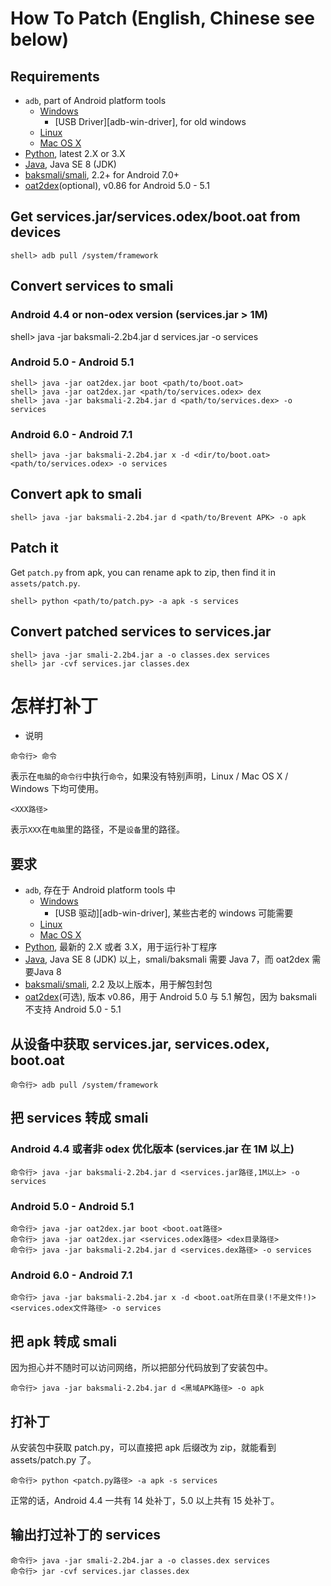 # How To Patch (English, Chinese see below)

## Requirements

- `adb`, part of Android platform tools
  - [Windows][adb-win]
    - [USB Driver][adb-win-driver], for old windows
  - [Linux][adb-linux]
  - [Mac OS X][adb-mac]
- [Python][python], latest 2.X or 3.X
- [Java][javase], Java SE 8 (JDK)
- [baksmali/smali][smali], 2.2+ for Android 7.0+
- [oat2dex][oat2dex](optional), v0.86 for Android 5.0 - 5.1

## Get services.jar/services.odex/boot.oat from devices

```
shell> adb pull /system/framework
```

## Convert services to smali

### Android 4.4 or non-odex version (services.jar > 1M)
shell> java -jar baksmali-2.2b4.jar d services.jar -o services

### Android 5.0 - Android 5.1
```
shell> java -jar oat2dex.jar boot <path/to/boot.oat>
shell> java -jar oat2dex.jar <path/to/services.odex> dex
shell> java -jar baksmali-2.2b4.jar d <path/to/services.dex> -o services
```

### Android 6.0 - Android 7.1

```
shell> java -jar baksmali-2.2b4.jar x -d <dir/to/boot.oat> <path/to/services.odex> -o services
```

## Convert apk to smali

```
shell> java -jar baksmali-2.2b4.jar d <path/to/Brevent APK> -o apk
```

## Patch it

Get `patch.py` from apk, you can rename apk to zip, then find it in `assets/patch.py`.
```
shell> python <path/to/patch.py> -a apk -s services
```

## Convert patched services to services.jar
```
shell> java -jar smali-2.2b4.jar a -o classes.dex services
shell> jar -cvf services.jar classes.dex
```

# 怎样打补丁

* 说明

```
命令行> 命令
```

表示在`电脑`的`命令行`中执行`命令`，如果没有特别声明，Linux / Mac OS X / Windows 下均可使用。

```
<XXX路径>
```

表示`XXX`在`电脑`里的路径，不是`设备`里的路径。

## 要求

- `adb`, 存在于 Android platform tools 中
  - [Windows][adb-win]
    - [USB 驱动][adb-win-driver], 某些古老的 windows 可能需要
  - [Linux][adb-linux]
  - [Mac OS X][adb-mac]
- [Python][python], 最新的 2.X 或者 3.X，用于运行补丁程序
- [Java][javase], Java SE 8 (JDK) 以上，smali/baksmali 需要 Java 7，而 oat2dex 需要Java 8
- [baksmali/smali][smali], 2.2 及以上版本，用于解包封包
- [oat2dex][oat2dex](可选), 版本 v0.86，用于 Android 5.0 与 5.1 解包，因为 baksmali 不支持 Android 5.0 - 5.1

## 从设备中获取 services.jar, services.odex, boot.oat

```
命令行> adb pull /system/framework
```

## 把 services 转成 smali

### Android 4.4 或者非 odex 优化版本 (services.jar 在 1M 以上)

```
命令行> java -jar baksmali-2.2b4.jar d <services.jar路径,1M以上> -o services
```

### Android 5.0 - Android 5.1

```
命令行> java -jar oat2dex.jar boot <boot.oat路径>
命令行> java -jar oat2dex.jar <services.odex路径> <dex目录路径>
命令行> java -jar baksmali-2.2b4.jar d <services.dex路径> -o services
```

### Android 6.0 - Android 7.1

```
命令行> java -jar baksmali-2.2b4.jar x -d <boot.oat所在目录(!不是文件!)> <services.odex文件路径> -o services
```

## 把 apk 转成 smali

因为担心并不随时可以访问网络，所以把部分代码放到了安装包中。

```
命令行> java -jar baksmali-2.2b4.jar d <黑域APK路径> -o apk
```

## 打补丁

从安装包中获取 patch.py，可以直接把 apk 后缀改为 zip，就能看到 assets/patch.py 了。

```
命令行> python <patch.py路径> -a apk -s services
```

正常的话，Android 4.4 一共有 14 处补丁，5.0 以上共有 15 处补丁。

## 输出打过补丁的 services

```
命令行> java -jar smali-2.2b4.jar a -o classes.dex services
命令行> jar -cvf services.jar classes.dex
```

[adb-win]: http://dl.google.com/android/repository/platform-tools_r25-windows.zip
[adb-mac]: http://dl.google.com/android/repository/platform-tools_r25-macosx.zip
[adb-linux]: http://dl.google.com/android/repository/platform-tools_r25-linux.zip
[javase]: http://www.oracle.com/technetwork/java/javase/downloads/index.html
[python]: https://www.python.org/downloads/
[smali]: https://bitbucket.org/JesusFreke/smali/downloads
[oat2dex]: https://github.com/testwhat/SmaliEx/releases/tag/0.86
